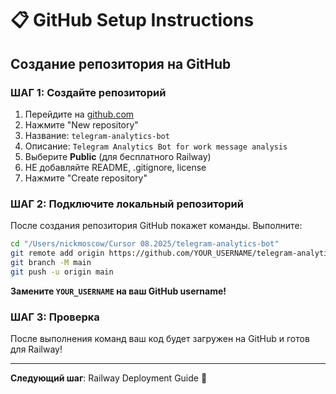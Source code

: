 # 📋 GitHub Setup Instructions

## Создание репозитория на GitHub

### ШАГ 1: Создайте репозиторий
1. Перейдите на [github.com](https://github.com)
2. Нажмите "New repository"
3. Название: `telegram-analytics-bot`
4. Описание: `Telegram Analytics Bot for work message analysis`
5. Выберите **Public** (для бесплатного Railway)
6. НЕ добавляйте README, .gitignore, license
7. Нажмите "Create repository"

### ШАГ 2: Подключите локальный репозиторий
После создания репозитория GitHub покажет команды. Выполните:

```bash
cd "/Users/nickmoscow/Cursor 08.2025/telegram-analytics-bot"
git remote add origin https://github.com/YOUR_USERNAME/telegram-analytics-bot.git
git branch -M main
git push -u origin main
```

**Замените `YOUR_USERNAME` на ваш GitHub username!**

### ШАГ 3: Проверка
После выполнения команд ваш код будет загружен на GitHub и готов для Railway!

---
**Следующий шаг**: Railway Deployment Guide 📖
